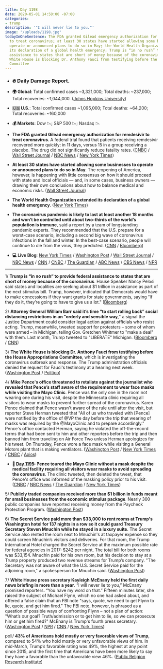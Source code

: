 ```yaml
---
title: Day 1198
date: 2020-05-01 14:50:00 -07:00
categories:
- trump
description: '"I will never lie to you."'
image: "/uploads/1198.jpg"
todayInOneSentence: The FDA granted Gilead emergency authorization for remdesivir
  to treat coronavirus; at least 30 states have started allowing some businesses to
  operate or announced plans to do so in May; the World Health Organization extended
  its declaration of a global health emergency; Trump is “in no rush” to provide federal
  assistance to states that are short of money because of the coronavirus; and the
  White House is blocking Dr. Anthony Fauci from testifying before the House Appropriations
  Committee
---
```


* ### 🔥 Daily Damage Report.

* **🌍 Global**: Total confirmed cases \~3,321,000; Total deaths: \~237,000; Total recoveries: \~1,044,000. ([Johns Hopkins University](https://coronavirus.jhu.edu/map.html))

* **🇺🇸 U.S.**: Total confirmed cases \~1,095,000; Total deaths: \~64,200; Total recoveries: \~160,000

* **💰 Markets**: Dow 📉; S&P 500 📉; Nasdaq 📉

* **The FDA granted Gilead emergency authorization for remdesivir to treat coronavirus**. A federal trial found that patients receiving remdesivir recovered more quickly: in 11 days, versus 15 in a group receiving a placebo. The drug did not significantly reduce fatality rates. ([CNBC](https://www.cnbc.com/2020/05/01/gilead-gets-emergency-fda-authorization-for-remdesivir-to-treat-coronavirus-trump-says.html) / [Wall Street Journal](https://www.wsj.com/articles/fda-authorizes-emergency-use-of-gilead-drug-for-covid-19-patients-11588363751?mod=hp_lead_pos2) / [NBC News](https://www.nbcnews.com/health/health-news/fda-grants-remdesivir-emergency-use-authorization-covid-19-n1197576) / [New York Times](https://www.nytimes.com/2020/05/01/us/coronavirus-updates.html?action=click&module=Spotlight&pgtype=Homepage#link-8910317))

* **At least 30 states have started allowing some businesses to operate or announced plans to do so in May**. The reopening of America, however, is happening with little consensus on how it should proceed with state and local officials — and, in some cases, business owners — drawing their own conclusions about how to balance medical and economic risks. ([Wall Street Journal](https://www.wsj.com/articles/america-wants-to-reopen-from-coronavirus-but-disagrees-about-how-11588350721?mod=hp_lead_pos1))

* **The World Health Organization extended its declaration of a global health emergency**. ([New York Times](https://www.nytimes.com/2020/05/01/us/coronavirus-updates.html?action=click&module=Spotlight&pgtype=Homepage#link-4ecb5074))

* **The coronavirus pandemic is likely to last at least another 18 months and won’t be controlled until about two-thirds of the world’s population is immune**, said a report by a team of longstanding pandemic experts. They recommended that the U.S. prepare for a worst-case scenario, including a second big wave of coronavirus infections in the fall and winter. In the best-case scenario, people will continue to die from the virus, they predicted. ([CNN](https://www.cnn.com/2020/04/30/health/report-covid-two-more-years/) / [Bloomberg](https://www.bloomberg.com/news/articles/2020-05-01/covid-19-pandemic-likely-to-last-two-years-report-says?sref=MIBMEEoj))

* **💻 Live Blog**: [New York Times](https://www.nytimes.com/2020/05/01/us/coronavirus-updates.html)  / [Washington Post](https://www.washingtonpost.com/world/2020/05/01/coronavirus-latest-news/) / [Wall Street Journal](https://www.wsj.com/livecoverage/latest-updates/coronavirus?mod=theme_coronavirus-ribbon) / [NBC News](https://www.nbcnews.com/health/health-news/live-blog/2020-05-01-coronavirus-news-n1197431?icid=cv_marquee) / [CNN](https://www.cnn.com/us/live-news/us-coronavirus-update-05-01-20/index.html) / [CNBC](https://www.cnbc.com/2020/05/01/coronavirus-latest-updates.html) / [The Guardian](https://www.theguardian.com/us-news/live/2020/may/01/us-politics-coronavirus-live-joe-biden-donald-trump-latest-updates) / [ABC News](https://abcnews.go.com/US/coronavirus-live-updates-city-votes-legally-challenge-newsoms/story?id=70443899&cid=clicksource_4380645_2_heads_hero_live_hero_related) / [CBS News](https://www.cbsnews.com/live-updates/coronavirus-update-news-2020-05-01/) / [NPR](https://www.npr.org/sections/coronavirus-live-updates)

---

1/ **Trump is “in no rush” to provide federal assistance to states that are short of money because of the coronavirus**. House Speaker Nancy Pelosi said states and localities are seeking about $1 trillion in assistance as part of the next stimulus bill. Trump, however, indicated that Democrats would have to make concessions if they want grants for state governments, saying “If they do it, they’re going to have to give us a lot." ([Bloomberg](https://www.bloomberg.com/news/articles/2020-05-01/trump-says-he-s-in-no-rush-to-give-money-to-states-short-on-cash?srnd=premium&sref=MIBMEEoj))

2/ **Attorney General William Barr said it’s time “to start rolling back” social distancing restrictions in an "orderly and sensible way,"** a signal the Justice Department could consider legal action against officials who resist acting. Trump, meanwhile, tweeted support for protesters – some of whom were armed – in Michigan, telling Gov. Gretchen Whitmer to "make a deal" with them. Last month, Trump tweeted to "LIBERATE" Michigan. ([Bloomberg](https://www.bloomberg.com/news/articles/2020-05-01/barr-says-it-s-time-to-roll-back-virus-limits-in-sensible-way?srnd=premium&sref=MIBMEEoj) / [CNN]())

3/ **The White House is blocking Dr. Anthony Fauci from testifying before the House Appropriations Committee**, which is investigating the coronavirus outbreak and response. The Trump administration officials denied the request for Fauci's testimony at a hearing next week. ([Washington Post](https://www.washingtonpost.com/us-policy/2020/05/01/congress-fauci-coronavirus/) / [Politico](https://www.politico.com/news/2020/05/01/fauci-house-panel-coronavirus-229699))

4/ **Mike Pence's office threatened to retaliate against the journalist who revealed that Pence’s staff aware of the requirement to wear face masks while visiting the Mayo Clinic**. Pence was the only one in the room not wearing one during his visit, despite the Minnesota clinic requiring all visitors to wear masks to prevent further spread of the coronavirus. Karen Pence claimed that Pence wasn't aware of the rule until after the visit, but reporter Steve Herman tweeted that "All of us who traveled with \[Pence\] were notified by the office of @VP the day before the trip that wearing of masks was required by the @MayoClinic and to prepare accordingly." Pence's office contacted Herman, saying he violated the off-the-record terms that had been sent to him and other reporters before the trip and then banned him from traveling on Air Force Two unless Herman apologizes for his tweet. On Thursday, Pence wore a face mask while visiting a General Motors plant that is making ventilators. ([Washington Post](https://www.washingtonpost.com/lifestyle/media/pence-staff-threatens-action-against-reporter-who-tweeted-about-visit-to-clinic-without-surgical-mask/2020/04/30/27c63056-8b0a-11ea-9dfd-990f9dcc71fc_story.html) / [New York Times](https://www.nytimes.com/2020/04/30/us/politics/coronavirus-pence-mask.html) / [CNBC](https://www.cnbc.com/2020/04/30/coronavirus-vice-president-mike-pence-wears-mask-after-criticism.html) / [Axios](https://www.axios.com/mike-pence-face-mask-gm-mayo-clinic-63deae6a-fbed-4721-88f1-49dcb01b4e78.html))

* **📌 [Day 1195](https://whatthefuckjusthappenedtoday.com/2020/04/28/day-1195/#5-pence-toured-the-mayo-clinic-witho): Pence toured the Mayo Clinic without a mask despite the medical facility requiring all visitors wear masks to avoid spreading the coronavirus**. The clinic tweeted, then deleted the tweet, that Pence's office was informed of the masking policy prior to his visit. ([CNBC](https://www.cnbc.com/2020/04/28/coronavirus-mike-pence-tours-mayo-clinic-without-mask.html) / [NBC News](https://www.nbcnews.com/politics/white-house/pence-flouts-mayo-clinic-policy-touring-facility-without-mask-n1194556) / [The Guardian](https://www.theguardian.com/us-news/2020/apr/28/mike-pence-face-mask-mayo-clinic-visit-coronavirus) / [New York Times](https://www.nytimes.com/2020/04/22/us/politics/coronavirus-masks.html))

5/ **Publicly traded companies received more than $1 billion in funds meant for small businesses from the economic stimulus package**. Nearly 300 public companies have reported receiving money from the Paycheck Protection Program. ([Washington Post](https://www.washingtonpost.com/business/2020/05/01/sba-ppp-public-companies/))

6/ **The Secret Service paid more than $33,000 to rent rooms at Trump's Washington hotel for 137 nights in a row so it could guard Treasury Secretary Steven Mnuchin while he stayed in a luxury suite.** The Secret Service also rented the room next to Mnuchin's at taxpayer expense so they could screen Mnuchin’s visitors and deliveries. For that room, the Trump International Hotel charged the Secret Service at the maximum possible rate for federal agencies in 2017: $242 per night. The total bill for both rooms was $33,154. Mnuchin paid for his own room, but his decision to stay at a Trump property produced two revenue streams for Trump’s company. "The Secretary was not aware of what the U.S. Secret Service paid for the adjoining room," a spokesperson for Mnuchin said. ([Washington Post](https://www.washingtonpost.com/politics/secret-service-paid-trumps-dc-hotel-more-than-33000-for-lodging-to-guard-treasury-secretary/2020/04/30/cd38e864-8987-11ea-ac8a-fe9b8088e101_story.html))

7/ **White House press secretary Kayleigh McEnany held the first daily news briefing in more than a year**. “I will never lie to you,” McEnany promised reporters. “You have my word on that.” Fifteen minutes later, she raised the subject of Michael Flynn, which no one had asked about, and offered a false claim that an FBI note "says, quote, we need to get Flynn to lie, quote, and get him fired." The FBI note, however, is phrased as a question of possible ways of confronting Flynn – not a plan of action: "What’s our goal? Truth/admission or to get him to lie, so we can prosecute him or get him fired?" McEnany is Trump's fourth press secretary. ([Washington Post](https://www.washingtonpost.com/politics/2020/05/01/15-minutes-after-pledging-not-lie-trumps-new-press-secretary-made-an-obviously-false-claim/) / [NPR](https://www.npr.org/2020/05/01/849019976/trumps-new-press-secretary-revives-white-house-briefing) / [CNN](https://www.cnn.com/us/live-news/us-coronavirus-update-05-01-20/h_ba3aa8a594997df551337a4430c1728b) / [New York Times](https://www.nytimes.com/2020/05/01/us/coronavirus-updates.html#link-32af6d18))

poll/ **43% of Americans hold mostly or very favorable views of Trump**, compared to 54% who hold mostly or very unfavorable views of him. In mid-March, Trump’s favorable rating was 49%, the highest at any point since 2015, and the first time that Americans have been more likely to say they have a favorable than the unfavorable view 46%. ([Public Religion Research Institute](https://www.prri.org/research/president-trumps-favorability-ratings-recede-from-marchs-peak/))
